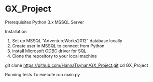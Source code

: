 # GX_Project

Prerequisites
Python 3.x
MSSQL Server

Installation
1. Set up MSSQL "AdventureWorks2012" database locally
2. Create user in MSSQL to connect from Python
3. Install Microsoft ODBC driver for SQL
4. Clone the repository to your local machine

git clone
https://github.com/HannaTsyhan/GX_Project.git
cd GX_Project

Running tests
To execute run main.py
